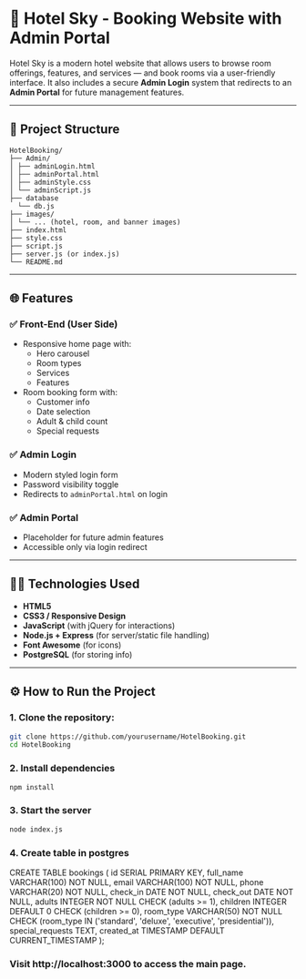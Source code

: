 # 🏨 Hotel Sky - Booking Website with Admin Portal

Hotel Sky is a modern hotel website that allows users to browse room offerings, features, and services — and book rooms via a user-friendly interface. It also includes a secure **Admin Login** system that redirects to an **Admin Portal** for future management features.

---

## 📁 Project Structure
```
HotelBooking/
├── Admin/
│ ├── adminLogin.html
│ ├── adminPortal.html
│ ├── adminStyle.css
│ └── adminScript.js
├── database
  └── db.js
├── images/
│ └── ... (hotel, room, and banner images)
├── index.html
├── style.css
├── script.js
├── server.js (or index.js)
└── README.md
```

---

## 🌐 Features

### ✅ Front-End (User Side)
- Responsive home page with:
  - Hero carousel
  - Room types
  - Services
  - Features
- Room booking form with:
  - Customer info
  - Date selection
  - Adult & child count
  - Special requests

### ✅ Admin Login
- Modern styled login form
- Password visibility toggle
- Redirects to `adminPortal.html` on login

### ✅ Admin Portal
- Placeholder for future admin features
- Accessible only via login redirect

---

## 🧑‍💻 Technologies Used

- **HTML5**  
- **CSS3 / Responsive Design**
- **JavaScript** (with jQuery for interactions)
- **Node.js + Express** (for server/static file handling)
- **Font Awesome** (for icons)
- **PostgreSQL** (for storing info)

---

## ⚙️ How to Run the Project

### 1. Clone the repository:
```sh
git clone https://github.com/yourusername/HotelBooking.git
cd HotelBooking
```
### 2. Install dependencies
```sh
npm install
```
### 3. Start the server
```sh
node index.js
```
### 4. Create table in postgres

CREATE TABLE bookings (
    id SERIAL PRIMARY KEY,
    full_name VARCHAR(100) NOT NULL,
    email VARCHAR(100) NOT NULL,
    phone VARCHAR(20) NOT NULL,
    check_in DATE NOT NULL,
    check_out DATE NOT NULL,
    adults INTEGER NOT NULL CHECK (adults >= 1),
    children INTEGER DEFAULT 0 CHECK (children >= 0),
    room_type VARCHAR(50) NOT NULL CHECK (room_type IN ('standard', 'deluxe', 'executive', 'presidential')),
    special_requests TEXT,
    created_at TIMESTAMP DEFAULT CURRENT_TIMESTAMP
);

### Visit http://localhost:3000 to access the main page.